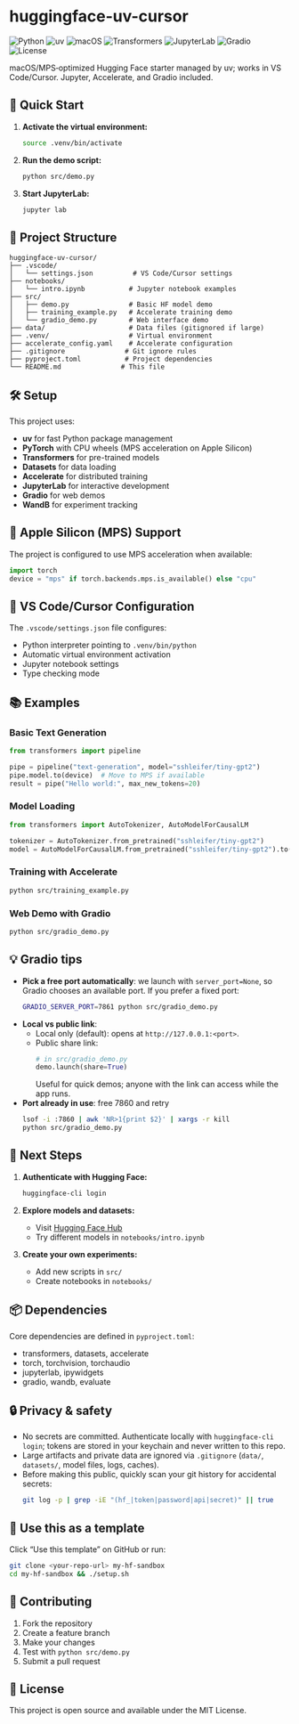 # huggingface-uv-cursor

![Python](https://img.shields.io/badge/Python-3.10%2B-blue)
![uv](https://img.shields.io/badge/uv-managed-6E56CF)
![macOS](https://img.shields.io/badge/MPS-Ready-black?logo=apple)
![Transformers](https://img.shields.io/badge/🤗_Transformers-enabled-yellow)
![JupyterLab](https://img.shields.io/badge/JupyterLab-ready-orange)
![Gradio](https://img.shields.io/badge/Gradio-demo-green)
![License](https://img.shields.io/badge/License-MIT-informational)

macOS/MPS‑optimized Hugging Face starter managed by uv; works in VS Code/Cursor. Jupyter, Accelerate, and Gradio included.

## 🚀 Quick Start

1. **Activate the virtual environment:**
   ```bash
   source .venv/bin/activate
   ```

2. **Run the demo script:**
   ```bash
   python src/demo.py
   ```

3. **Start JupyterLab:**
   ```bash
   jupyter lab
   ```

## 📁 Project Structure

```
huggingface-uv-cursor/
├── .vscode/
│   └── settings.json          # VS Code/Cursor settings
├── notebooks/
│   └── intro.ipynb           # Jupyter notebook examples
├── src/
│   ├── demo.py               # Basic HF model demo
│   ├── training_example.py   # Accelerate training demo
│   └── gradio_demo.py        # Web interface demo
├── data/                     # Data files (gitignored if large)
├── .venv/                    # Virtual environment
├── accelerate_config.yaml    # Accelerate configuration
├── .gitignore               # Git ignore rules
├── pyproject.toml           # Project dependencies
└── README.md               # This file
```

## 🛠️ Setup

This project uses:
- **uv** for fast Python package management
- **PyTorch** with CPU wheels (MPS acceleration on Apple Silicon)
- **Transformers** for pre-trained models
- **Datasets** for data loading
- **Accelerate** for distributed training
- **JupyterLab** for interactive development
- **Gradio** for web demos
- **WandB** for experiment tracking

## 🍎 Apple Silicon (MPS) Support

The project is configured to use MPS acceleration when available:

```python
import torch
device = "mps" if torch.backends.mps.is_available() else "cpu"
```

## 🔧 VS Code/Cursor Configuration

The `.vscode/settings.json` file configures:
- Python interpreter pointing to `.venv/bin/python`
- Automatic virtual environment activation
- Jupyter notebook settings
- Type checking mode

## 📚 Examples

### Basic Text Generation
```python
from transformers import pipeline

pipe = pipeline("text-generation", model="sshleifer/tiny-gpt2")
pipe.model.to(device)  # Move to MPS if available
result = pipe("Hello world:", max_new_tokens=20)
```

### Model Loading
```python
from transformers import AutoTokenizer, AutoModelForCausalLM

tokenizer = AutoTokenizer.from_pretrained("sshleifer/tiny-gpt2")
model = AutoModelForCausalLM.from_pretrained("sshleifer/tiny-gpt2").to(device)
```

### Training with Accelerate
```bash
python src/training_example.py
```

### Web Demo with Gradio
```bash
python src/gradio_demo.py
```

## 💡 Gradio tips

- **Pick a free port automatically**: we launch with `server_port=None`, so Gradio chooses an available port. If you prefer a fixed port:
  ```bash
  GRADIO_SERVER_PORT=7861 python src/gradio_demo.py
  ```
- **Local vs public link**:
  - Local only (default): opens at `http://127.0.0.1:<port>`.
  - Public share link:
    ```python
    # in src/gradio_demo.py
    demo.launch(share=True)
    ```
    Useful for quick demos; anyone with the link can access while the app runs.
- **Port already in use**: free 7860 and retry
  ```bash
  lsof -i :7860 | awk 'NR>1{print $2}' | xargs -r kill
  python src/gradio_demo.py
  ```

## 🚀 Next Steps

1. **Authenticate with Hugging Face:**
   ```bash
   huggingface-cli login
   ```

2. **Explore models and datasets:**
   - Visit [Hugging Face Hub](https://huggingface.co/)
   - Try different models in `notebooks/intro.ipynb`

3. **Create your own experiments:**
   - Add new scripts in `src/`
   - Create notebooks in `notebooks/`

## 📦 Dependencies

Core dependencies are defined in `pyproject.toml`:
- transformers, datasets, accelerate
- torch, torchvision, torchaudio
- jupyterlab, ipywidgets
- gradio, wandb, evaluate

## 🔒 Privacy & safety

- No secrets are committed. Authenticate locally with `huggingface-cli login`; tokens are stored in your keychain and never written to this repo.
- Large artifacts and private data are ignored via `.gitignore` (`data/`, `datasets/`, model files, logs, caches).
- Before making this public, quickly scan your git history for accidental secrets:
  ```bash
  git log -p | grep -iE "(hf_|token|password|api|secret)" || true
  ```

## 🧩 Use this as a template

Click “Use this template” on GitHub or run:
```bash
git clone <your-repo-url> my-hf-sandbox
cd my-hf-sandbox && ./setup.sh
```


## 🤝 Contributing

1. Fork the repository
2. Create a feature branch
3. Make your changes
4. Test with `python src/demo.py`
5. Submit a pull request

## 📄 License

This project is open source and available under the MIT License.
